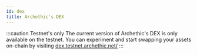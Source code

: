 ```yaml
---
id: dex
title: Archethic's DEX
---
```


:::caution Testnet's only
The current version of Archethic's DEX is only available on the testnet.
You can experiment and start swapping your assets on-chain by visiting [dex.testnet.archethic.net/](https://dex.testnet.archethic.net/)
:::


